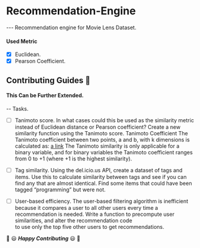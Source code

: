# Recommendation-Engine

--- Recommendation engine for Movie Lens Dataset.

#### Used Metric
- [x] Euclidean.
- [x] Pearson Coefficient.

## Contributing Guides :crown:
#### This Can be Further Extended.

-- Tasks.
- [ ] Tanimoto score. In what cases could this be used as the similarity metric instead
      of Euclidean distance or Pearson coefficient? Create a new similarity function using
      the Tanimoto score.
      Tanimoto Coefficient
     The Tanimoto coefficient between two points, a and b, with k dimensions is calculated as:
     [a link](https://docs.tibco.com/pub/spotfire/6.5.3/doc/html/images/hc_tanimoto_coefficient_eq_1.png)
     The Tanimoto similarity is only applicable for a binary variable, and for binary variables the Tanimoto coefficient ranges from 0 to      +1 (where +1 is the highest similarity).

- [ ] Tag similarity. Using the del.icio.us API, create a dataset of tags and items. Use
      this to calculate similarity between tags and see if you can find any that are
      almost identical. Find some items that could have been tagged “programming”
      but were not.

- [ ] User-based efficiency. The user-based filtering algorithm is inefficient because it
      compares a user to all other users every time a recommendation is needed. Write
      a function to precompute user similarities, and alter the recommendation code  
      to use only the top five other users to get recommendations.

:tada:  :smiley: _**Happy Contributing**_ :smiley: :tada:
